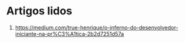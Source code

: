 
# Artigos lidos   

1. https://medium.com/true-henrique/o-inferno-do-desenvolvedor-iniciante-na-pr%C3%A1tica-2b2d7251d57a     
 

